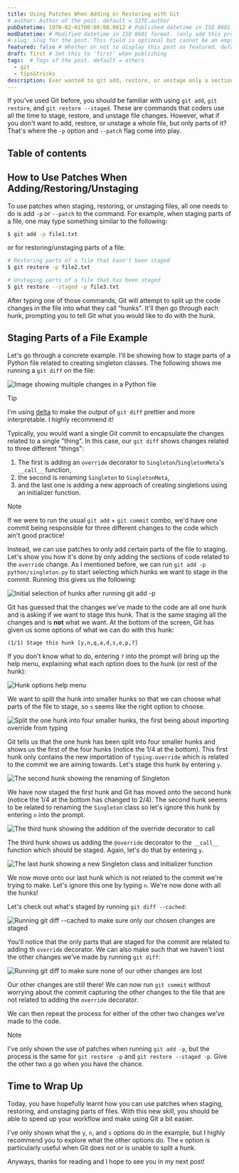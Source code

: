 ```yaml
---
title: Using Patches When Adding or Restoring with Git
# author: Author of the post. default = SITE.author
pubDatetime: 1970-02-01T00:00:00.001Z # Published datetime in ISO 8601 format (use date -Iseconds). required 
modDatetime: # Modified datetime in ISO 8601 format. (only add this property when a blog post is modified)
# slug: Slug for the post. This field is optional but cannot be an empty string. default = slugified file name
featured: false # Whether or not to display this post as featured. default = false
draft: first # Set this to 'first' when publishing
tags:  # Tags of the post. default = others
  - git
  - tips&tricks
description: Ever wanted to git add, restore, or unstage only a section of your code instead of the whole file? If so, then patches is exactly what you need. This little Git trick is probably my favourite feature, so I hope you find it as useful as I do!
---
```


If you've used Git before, you should be familiar with using `git add`, `git restore`, and `git restore --staged`. These are commands that coders use all the time to stage, restore, and unstage file changes. However, what if you don't want to add, restore, or unstage a whole file, but only parts of it? That's where the `-p` option and `--patch` flag come into play.

## Table of contents

## How to Use Patches When Adding/Restoring/Unstaging

To use patches when staging, restoring, or unstaging files, all one needs to do is add `-p` or `--patch` to the command. For example, when staging parts of a file, one may type something similar to the following:

```sh
$ git add -p file1.txt
```

or for restoring/unstaging parts of a file:

```sh
# Restoring parts of a file that hasn't been staged
$ git restore -p file2.txt

# Unstaging parts of a file that has been staged
$ git restore --staged -p file3.txt
```

After typing one of those commands, Git will attempt to split up the code changes in the file into what they call "hunks". It'll then go through each hunk, prompting you to tell Git what you would like to do with the hunk.

## Staging Parts of a File Example

Let's go through a concrete example. I'll be showing how to stage parts of a Python file related to creating singleton classes. The following shows me running a `git diff` on the file:

![Image showing multiple changes in a Python file](@assets/images/git-add-restore-patches/git-changes.png)

>[!tip]
>I'm using [delta](https://github.com/dandavison/delta) to make the output of `git diff` prettier and more interpretable. I highly recommend it!

Typically, you would want a single Git commit to encapsulate the changes related to a single "thing". In this case, our `git diff` shows changes related to three different "things":

1. The first is adding an `override` decorator to `Singleton`/`SingletonMeta`'s `__call__` function,
2. the second is renaming `Singleton` to `SingletonMeta`,
3. and the last one is adding a new approach of creating singletions using an initializer function.

> [!NOTE]
> If we were to run the usual `git add` + `git commit` combo, we'd have one commit being responsible for three different changes to the code which ain't good practice!

Instead, we can use patches to only add certain parts of the file to staging. Let's show you how it's done by only adding the sections of code related to the `override` change. As I mentioned before, we can run `git add -p python/singleton.py` to start selecting which hunks we want to stage in the commit. Running this gives us the following:

![Initial selection of hunks after running git add -p](@assets/images/git-add-restore-patches/git-add-patch1.png)

Git has guessed that the changes we've made to the code are all one hunk and is asking if we want to stage this hunk. That is the same staging all the changes and is **not** what we want. At the bottom of the screen, Git has given us some options of what we can do with this hunk:

```
(1/1) Stage this hunk [y,n,q,a,d,s,e,p,?]
```
If you don't know what to do, entering `?` into the prompt will bring up the help menu, explaining what each option does to the hunk (or rest of the hunk):

![Hunk options help menu](@assets/images/git-add-restore-patches/git-add-patch2.png)

We want to split the hunk into smaller hunks so that we can choose what parts of the file to stage, so `s` seems like the right option to choose.

![Split the one hunk into four smaller hunks, the first being about importing override from typing](@assets/images/git-add-restore-patches/git-add-patch3.png)

Git tells us that the one hunk has been split into four smaller hunks and shows us the first of the four hunks (notice the 1/4 at the bottom). This first hunk only contains the new importation of `typing.override` which is related to the commit we are aiming towards. Let's stage this hunk by entering `y`.

![The second hunk showing the renaming of Singleton](@assets/images/git-add-restore-patches/git-add-patch4.png)

We have now staged the first hunk and Git has moved onto the second hunk (notice the 1/4 at the bottom has changed to 2/4). The second hunk seems to be related to renaming the `Singleton` class so let's ignore this hunk by entering `n` into the prompt.

![The third hunk showing the addition of the override decorator to __call__](@assets/images/git-add-restore-patches/git-add-patch5.png)

The third hunk shows us adding the `@override` decorator to the `__call__` function which should be staged. Again, let's do that by entering `y`.

![The last hunk showing a new Singleton class and initializer function](@assets/images/git-add-restore-patches/git-add-patch6.png)

We now move onto our last hunk which is not related to the commit we're trying to make. Let's ignore this one by typing `n`. We're now done with all the hunks!

Let's check out what's staged by running `git diff --cached`:

![Running git diff --cached to make sure only our chosen changes are staged](@assets/images/git-add-restore-patches/git-diff-cached.png)

You'll notice that the only parts that are staged for the commit are related to adding th `override` decorator. We can also make such that we haven't lost the other changes we've made by running `git diff`:

![Running git diff to make sure none of our other changes are lost](@assets/images/git-add-restore-patches/git-diff.png)

Our other changes are still there! We can now run `git commit` without worrying about the commit capturing the other changes to the file that are not related to adding the `override` decorator.

We can then repeat the process for either of the other two changes we've made to the code.

>[!note]
I've only shown the use of patches when running `git add -p`, but the process is the same for `git restore -p` and `git restore --staged -p`. Give the other two a go when you have the chance.

## Time to Wrap Up

Today, you have hopefully learnt how you can use patches when staging, restoring, and unstaging parts of files. With this new skill, you should be able to speed up your workflow and make using Git a bit easier.

I've only shown what the `y`, `n`, and `s` options do in the example, but I highly recommend you to explore what the other options do. The `e` option is particularly useful when Git does not or is unable to split a hunk.

Anyways, thanks for reading and I hope to see you in my next post!

